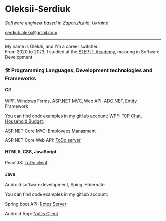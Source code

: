 # Oleksii-Serdiuk

*Software engineer based in Zaporizhzhia, Ukraine*

[serdiuk.aleks@gmail.com](serdiuk.aleks@gmail.com) 

----
My name is Oleksii, and I'm a career switcher.<br>
From 2020 to 2023, I studied at the [STEP IT Academy](https://itstep.org/en), majoring in Software Development.<br>

### 🛠️ Programming Languages, Development technologies and Frameworks

#### C#

WPF, Windows Forms, ASP.NET MVC, Web API, ADO.NET, Entity Framework

You can find code examples in my github account:
WPF: 
[TCP Chat](https://github.com/Alex-Serdiuk/Chat/tree/serdiuk_examples), [Household Budget](https://github.com/Alex-Serdiuk/Household_Budget/tree/master),

ASP.NET Core MVC:
[Employees Managment](https://github.com/Alex-Serdiuk/HW_17_09_23/tree/with_authorization)

ASP.NET Core Web API:
[ToDo server](https://github.com/Alex-Serdiuk/HW_15_10_23/tree/with_react)

#### HTML5, CSS, JavaScript
ReactJS:
[ToDo client](https://github.com/Alex-Serdiuk/todo-client/tree/master)

#### Java

Android software development, Sping, Hibernate

You can find code examples in my github account:

Spring boot API:
[Notes Server](https://github.com/Alex-Serdiuk/HW_6_ServerApi_FinalProject/)

Android App:
[Notes Client](https://github.com/Alex-Serdiuk/HW_6_AndroidApi_FinalProject)



